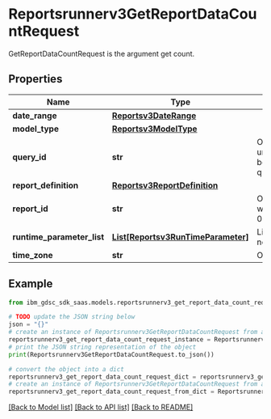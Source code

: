 # Reportsrunnerv3GetReportDataCountRequest

GetReportDataCountRequest is the argument get count.

## Properties

Name | Type | Description | Notes
------------ | ------------- | ------------- | -------------
**date_range** | [**Reportsv3DateRange**](Reportsv3DateRange.md) |  | [optional] 
**model_type** | [**Reportsv3ModelType**](Reportsv3ModelType.md) |  | [optional] 
**query_id** | **str** | Optional: query_id is used to uniquely identify a query. It can be later used to stop the same query. | [optional] 
**report_definition** | [**Reportsv3ReportDefinition**](Reportsv3ReportDefinition.md) |  | [optional] 
**report_id** | **str** | Optional: the ID of the Report we wish to run (e.g. 000000000000000000000905). | [optional] 
**runtime_parameter_list** | [**List[Reportsv3RunTimeParameter]**](Reportsv3RunTimeParameter.md) | List of runtime parameter if needed. | [optional] 
**time_zone** | **str** | Optional: time zone. | [optional] 

## Example

```python
from ibm_gdsc_sdk_saas.models.reportsrunnerv3_get_report_data_count_request import Reportsrunnerv3GetReportDataCountRequest

# TODO update the JSON string below
json = "{}"
# create an instance of Reportsrunnerv3GetReportDataCountRequest from a JSON string
reportsrunnerv3_get_report_data_count_request_instance = Reportsrunnerv3GetReportDataCountRequest.from_json(json)
# print the JSON string representation of the object
print(Reportsrunnerv3GetReportDataCountRequest.to_json())

# convert the object into a dict
reportsrunnerv3_get_report_data_count_request_dict = reportsrunnerv3_get_report_data_count_request_instance.to_dict()
# create an instance of Reportsrunnerv3GetReportDataCountRequest from a dict
reportsrunnerv3_get_report_data_count_request_from_dict = Reportsrunnerv3GetReportDataCountRequest.from_dict(reportsrunnerv3_get_report_data_count_request_dict)
```
[[Back to Model list]](../README.md#documentation-for-models) [[Back to API list]](../README.md#documentation-for-api-endpoints) [[Back to README]](../README.md)


